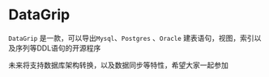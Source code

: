 # DataGrip

`DataGrip` 是一款，可以导出`Mysql`、`Postgres` 、`Oracle` 建表语句，视图，索引以及序列等DDL语句的开源程序

未来将支持数据库架构转换，以及数据同步等特性，希望大家一起参加
